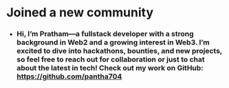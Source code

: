 
# **Joined a new community**

- ### Hi, I’m Pratham—a fullstack developer with a strong background in Web2 and a growing interest in Web3. I’m excited to dive into hackathons, bounties, and new projects, so feel free to reach out for collaboration or just to chat about the latest in tech! Check out my work on GitHub: https://github.com/pantha704 
